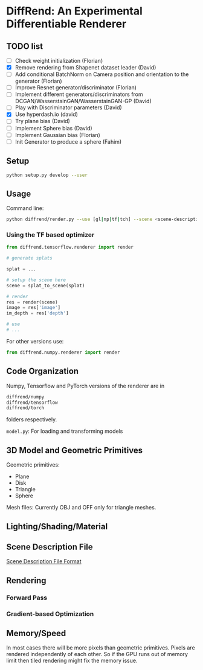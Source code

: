 # DiffRend: An Experimental Differentiable Renderer

## TODO list
* [ ] Check weight initialization (Florian)
* [x] Remove rendering from Shapenet dataset leader (David)
* [ ] Add conditional BatchNorm on Camera position and orientation to the generator (Florian)
* [ ] Improve Resnet generator/discriminator (Florian)
* [ ] Implement different generators/discriminators from DCGAN/WasserstainGAN/WasserstainGAN-GP (David)
* [ ] Play with Discriminator parameters (David)
* [x] Use hyperdash.io (david)
* [ ] Try plane bias (David)
* [ ] Implement Sphere bias (David)
* [ ] Implement Gaussian bias (Florian)
* [ ] Init Generator to produce a sphere (Fahim)

## Setup

```bash
python setup.py develop --user
```

## Usage

[//]: # (### OpenGL/Qt based rendering)

Command line:
```bash
python diffrend/render.py --use [gl|np|tf|tch] --scene <scene-description-filename>
```

### Using the TF based optimizer

```python
from diffrend.tensorflow.renderer import render

# generate splats

splat = ...

# setup the scene here
scene = splat_to_scene(splat)

# render
res = render(scene)
image = res['image']
im_depth = res['depth']

# use
# ...

```
For other versions use:

```python
from diffrend.numpy.renderer import render
```

## Code Organization

Numpy, Tensorflow and PyTorch versions of the renderer are in
```bash
diffrend/numpy
diffrend/tensorflow
diffrend/torch
```
folders respectively.

`model.py`: For loading and transforming models

## 3D Model and Geometric Primitives
Geometric primitives:
* Plane
* Disk
* Triangle
* Sphere


Mesh files: Currently OBJ and OFF only for triangle meshes.

## Lighting/Shading/Material


## Scene Description File
[Scene Description File Format](./docs/scene_description.md)

## Rendering

### Forward Pass


### Gradient-based Optimization


## Memory/Speed
In most cases there will be more pixels than geometric primitives.
Pixels are rendered independently of each other. So if the GPU runs out
of memory limit then tiled rendering might fix the memory issue.

